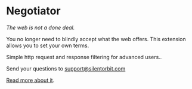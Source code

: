 Negotiator
====

*The web is not a done deal.*

You no longer need to blindly accept what the web offers.
This extension allows you to set your own terms.

Simple http request and response filtering for advanced users..

Send your questions to support@silentorbit.com

[Read more about it](https://silentorbit.com/negotiator/).
